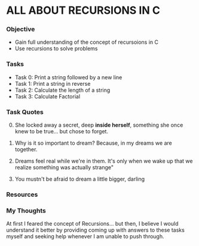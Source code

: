 # ALL ABOUT RECURSIONS IN C

### Objective  
* Gain full understanding of the concept of recursoions in C
* Use recursions to solve problems

### Tasks  
* Task 0: Print a string followed by a new line
* Task 1: Print a string in reverse  
* Task 2: Calculate the length of a string
* Task 3: Calculate Factorial

### Task Quotes  
0. She locked away a secret, deep **inside herself**,
something she once knew to be true... but chose to forget.

1. Why is it so important to dream? Because,
in my dreams we are together.  

2. Dreams feel real while we're in them. It's only when we wake up that we realize something was actually strange"  

3. You mustn't be afraid to dream a little bigger, darling  




### Resources

### My Thoughts
At first I feared the concept of Recursions... but then,
I believe I would understand it better by providing coming
up with answers to these tasks myself and seeking help 
whenever I am unable to push through.
